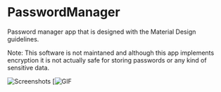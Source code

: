 # PasswordManager

Password manager app that is designed with the Material Design guidelines.

Note: This software is not maintaned and although this app implements encryption it is not actually safe for storing passwords or any kind of sensitive data.



![Screenshots](https://cloud.githubusercontent.com/assets/25138671/24632771/2358ed94-18ce-11e7-9a1c-14ee1daeb1a9.jpg)
[![GIF](https://cloud.githubusercontent.com/assets/25138671/24633006/008988d6-18cf-11e7-9f73-3cda7c7040eb.gif)

